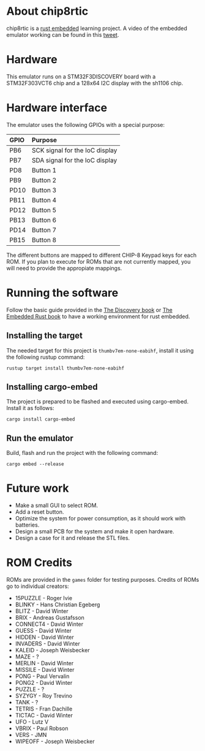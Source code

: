 # About chip8rtic
chip8rtic is a [rust embedded](https://www.rust-lang.org/what/embedded) learning project. A video of the embedded emulator working can be found in this [tweet](https://twitter.com/i/status/1298543916007018496).

# Hardware
This emulator runs on a STM32F3DISCOVERY board with a STM32F303VCT6 chip and a 128x64 I2C display with the sh1106 chip.

# Hardware interface
The emulator uses the following GPIOs with a special purpose:

| GPIO | Purpose                        |
|:-----|:-------------------------------|
| PB6  | SCK signal for the IoC display |
| PB7  | SDA signal for the IoC display |
| PD8  | Button 1                       |
| PB9  | Button 2                       |
| PD10 | Button 3                       |
| PB11 | Button 4                       |
| PD12 | Button 5                       |
| PB13 | Button 6                       |
| PD14 | Button 7                       |
| PB15 | Button 8                       |

The different buttons are mapped to different CHIP-8 Keypad keys for each ROM. If you plan to execute for ROMs that are not currently mapped, you will need to provide the appropiate mappings.

# Running the software
Follow the basic guide provided in the [The Discovery book](https://docs.rust-embedded.org/discovery/) or [The Embedded Rust book](https://docs.rust-embedded.org/book/) to have a working environment for rust embedded.

## Installing the target
The needed target for this project is `thumbv7em-none-eabihf`, install it using the following rustup command:
```
rustup target install thumbv7em-none-eabihf
```

## Installing cargo-embed
The project is prepared to be flashed and executed using cargo-embed. Install it as follows:
```
cargo install cargo-embed
```

## Run the emulator
Build, flash and run the project with the following command:
```
cargo embed --release
```

# Future work
* Make a small GUI to select ROM.
* Add a reset button.
* Optimize the system for power consumption, as it should work with batteries.
* Design a small PCB for the system and make it open hardware.
* Design a case for it and release the STL files.

# ROM Credits
ROMs are provided in the `games` folder for testing purposes. Credits of ROMs go to individual creators:

* 15PUZZLE - Roger Ivie
* BLINKY - Hans Christian Egeberg
* BLITZ - David Winter
* BRIX - Andreas Gustafsson
* CONNECT4 - David Winter
* GUESS - David Winter
* HIDDEN - David Winter
* INVADERS - David Winter
* KALEID - Joseph Weisbecker
* MAZE - ?
* MERLIN - David Winter
* MISSILE - David Winter
* PONG - Paul Vervalin
* PONG2 - David Winter
* PUZZLE - ?
* SYZYGY - Roy Trevino
* TANK - ?
* TETRIS - Fran Dachille
* TICTAC - David Winter
* UFO - Lutz V
* VBRIX - Paul Robson
* VERS - JMN
* WIPEOFF - Joseph Weisbecker